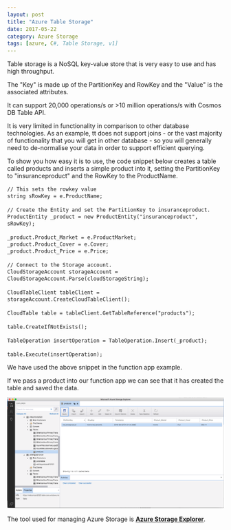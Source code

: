 ```yaml
---
layout: post
title: "Azure Table Storage"
date: 2017-05-22
category: Azure Storage
tags: [azure, C#, Table Storage, v1]
---
```

Table storage is a NoSQL key-value store that is very easy to use and has high throughput.

The "Key" is made up of the PartitionKey and RowKey and the "Value" is the associated attributes.

It can support 20,000 operations/s or >10 million operations/s with Cosmos DB Table API.

It is very limited in functionality in comparison to other database technologies.  As an example, tt does not support joins - or the vast majority of functionality that you will get in other database - so you will generally need to de-normalise your data in order to support efficient querying.

To show you how easy it is to use, the code snippet below creates a table called products and inserts a simple product into it, setting the PartitionKey to "insuranceproduct" and the RowKey to the ProductName.

~~~~~~
// This sets the rowkey value
string sRowKey = e.ProductName;

// Create the Entity and set the PartitionKey to insuranceproduct.
ProductEntity _product = new ProductEntity("insuranceproduct", sRowKey);

_product.Product_Market = e.ProductMarket;
_product.Product_Cover = e.Cover;
_product.Product_Price = e.Price;

// Connect to the Storage account.
CloudStorageAccount storageAccount = CloudStorageAccount.Parse(cloudStorageString);

CloudTableClient tableClient = storageAccount.CreateCloudTableClient();

CloudTable table = tableClient.GetTableReference("products");

table.CreateIfNotExists();

TableOperation insertOperation = TableOperation.Insert(_product);

table.Execute(insertOperation); 
~~~~~~

We have used the above snippet in the function app example.

If we pass a product into our function app we can see that it has created the table and saved the data.

![](/images/Table-Storage-Products-01.png)

The tool used for managing Azure Storage is __[Azure Storage Explorer](https://azure.microsoft.com/en-us/features/storage-explorer/)__.
